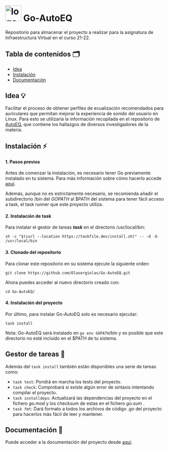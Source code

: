 # <img src="https://pbs.twimg.com/profile_images/378800000364886592/2e6f7c62714a4ae59c71e7cc8772df0e_400x400.png" alt="logo" width=50px /> Go-AutoEQ

Repositorio para almacenar el proyecto a realizar para la asignatura de Infraestructura Virtual en el curso 21-22.

## Tabla de contenidos :card_index_dividers:

- [Idea](#idea)
- [Instalación](#instalación)
- [Documentación](#documentación)

## Idea :bulb:

Facilitar el proceso de obtener perfiles de ecualización recomendados para auriculares que permitan mejorar la experiencia de sonido del usuario en Linux. Para esto se utilizaría la información recopilada en el repositorio de [AutoEQ](https://github.com/jaakkopasanen/AutoEq), que contiene los hallazgos de diversos investigadores de la materia.

## Instalación :zap:

#### 1. Pasos previos

Antes de comenzar la instalación, es necesario tener Go previamente instalado en tu sistema. Para más información sobre cómo hacerlo accede [aquí](https://golang.org/doc/install).

Además, aunque no es estrictamente necesario, se recomienda añadir el subdirectorio /bin del *GOPATH* al $PATH del sistema para tener fácil acceso a task, el task runner que este proyecto utiliza. 

#### 2. Instalación de task

Para instalar el gestor de tareas ***task*** en el directorio /usr/local/bin:

```shell
sh -c "$(curl --location https://taskfile.dev/install.sh)" -- -d -b /usr/local/bin
```

#### 3. Clonado del repositorio

Para clonar este repositorio en su sistema ejecute la siguiente orden:

```shell
git clone https://github.com/Olasergiolas/Go-AutoEQ.git
```

Ahora puedes acceder al nuevo directorio creado con:

```shell
cd Go-AutoEQ/
```

#### 4. Instalación del proyecto

Por último, para instalar Go-AutoEQ solo es necesario ejecutar:

```shell
task install
```

Nota: Go-AutoEQ será instalado en `go env GOPATH`/bin y es posible que este directorio no esté incluido en el $PATH de tu sistema.

## Gestor de tareas :rocket:

Además del `task install` también están disponibles una serie de tareas como:

- `task test`: Pondrá en marcha los tests del proyecto.
- `task check`: Comprobará si existe algún error de sintaxis intentando compilar el proyecto.
- `task installdeps`: Actualizará las dependencias del proyecto en el fichero *go.mod* y los checksum de estas en el fichero *go.sum* . 
- `task fmt`: Dará formato a todos los archivos de código .go del proyecto para hacerlos más fácil de leer y mantener.

## Documentación :memo:

Puede acceder a la documentación del proyecto desde [aquí](docs).

